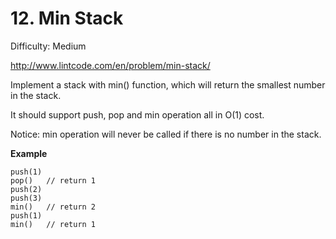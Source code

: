 # 12. Min Stack

Difficulty: Medium

http://www.lintcode.com/en/problem/min-stack/

Implement a stack with min() function, which will return the smallest number in the stack.

It should support push, pop and min operation all in O(1) cost.

Notice: min operation will never be called if there is no number in the stack.

**Example**
```
push(1)
pop()   // return 1
push(2)
push(3)
min()   // return 2
push(1)
min()   // return 1
```
